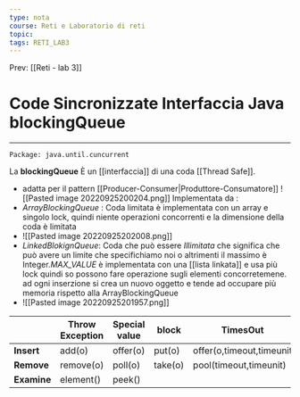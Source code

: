 ```yaml
---
type: nota
course: Reti e Laboratorio di reti
topic: 
tags: RETI_LAB3 
---
```


Prev: [[Reti - lab 3]]

# Code Sincronizzate Interfaccia Java blockingQueue
---

	Package: java.until.cuncurrent
	
La __blockingQueue__ È un [[interfaccia]] di una coda [[Thread Safe]].
- adatta per il pattern [[Producer-Consumer|Produttore-Consumatore]] 
![[Pasted image 20220925200204.png]]
Implementata da :
- _ArrayBlockingQueue_ : Coda limitata è implementata con un array e singolo lock, quindi niente operazioni concorrenti e la dimensione della coda è limitata 
- ![[Pasted image 20220925202008.png]]
- _LinkedBlokignQueue_: Coda che può essere _Illimitata_ che significa che può avere un limite che specifichiamo noi o altrimenti il massimo è Integer._MAX_VALUE_ è implementata con una [[lista linkata]] e usa più lock quindi so possono fare operazione sugli elementi concorretemene. ad ogni inserzione si crea un nuovo oggetto e tende ad occupare più memoria rispetto alla ArrayBlockingQueue
- ![[Pasted image 20220925201957.png]]

|         | __Throw Exception__ | __Special value__ | __block__   | __TimesOut__                 |
| ------- | --------------- | ------------- | ------- | ------------------------ |
| __Insert__  | add(o)          | offer(o)      | put(o)  | offer(o,timeout,timeunit |
| __Remove__  | remove(o)       | poll(o)       | take(o) | pool(timeout,timeunit)   |
| __Examine__ | element()       | peek()        |         |                          |
